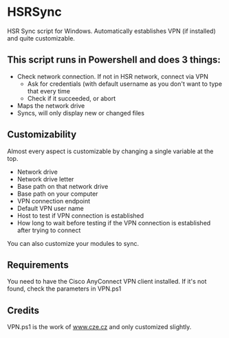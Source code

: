 # HSRSync
HSR Sync script for Windows. Automatically establishes VPN (if installed) and quite customizable.

## This script runs in Powershell and does 3 things:
* Check network connection. If not in HSR network, connect via VPN
  * Ask for credentials (with default username as you don't want to type that every time
  * Check if it succeeded, or abort
* Maps the network drive
* Syncs, will only display new or changed files

## Customizability
Almost every aspect is customizable by changing a single variable at the top.
* Network drive
* Network drive letter
* Base path on that network drive
* Base path on your computer
* VPN connection endpoint
* Default VPN user name
* Host to test if VPN connection is established
* How long to wait before testing if the VPN connection is established after trying to connect

You can also customize your modules to sync.

## Requirements
You need to have the Cisco AnyConnect VPN client installed. If it's not found, check the parameters in VPN.ps1

## Credits
VPN.ps1 is the work of www.cze.cz and only customized slightly. 
